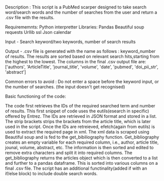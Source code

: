 Description : This script is a PubMed scarper designed to take search word/search words and the number of searches from the user and return a .csv file with the results.

Requirememnts:
Python interpretter 
Libraries:
Pandas 
Beautiful soup 
requests 
Urllib
ssl
Json
calendar

Input - Search keyword/two keywords, number of search results

Output - .csv file is generated with the name as follows : keyword_number of results. 
The results are sorted based on relevant search hits,starting from the highest to the lowest.
The columns in the final .csv output file are:
['authors', 'ArticleTitle', 'journal_title', 'volume', 'date', 'pubmed', 'doi_pii_str', 'abstract']

Common errors to avoid : Do not enter a space before the keyword input, or the number of searches. (the input doesn't get recognised)

Basic functioning of the code:

The code first retrieves the IDs of the required searched term and number of results. This first snippet of code 
uses the eutils(esearch in specific) offered by Entrez. The IDs are retrieved in JSON format and stored in a list.
The strip brackets strips the brackets from the article title, which is later used in the script.
Once the IDs are retreieved, efetch(again from eutils) is used to extract the required page in xml. The xml data is scraped using Beautiful soup and is fed to the get_bibiliography function.
Get_bibliography creates an empty variable for each required column, i.e., author, article title, jounal, volume, abstract, etc. The information is then sorted and edited to remove extra characters and split it into required columns. 
The get_bibliography returns the articles object which is then converted to a list and further to a pandas dataframe. This is sorted into various columns on a final .csv file. 
The script has an additional functinality(added if with an if/else block) to include double search words.